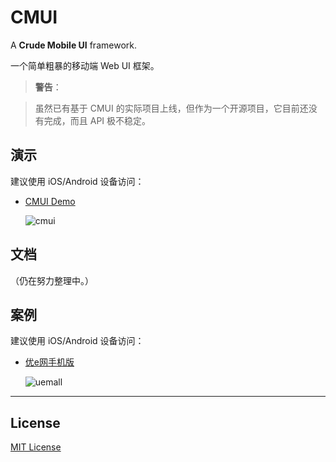 # CMUI

A **Crude Mobile UI** framework.

一个简单粗暴的移动端 Web UI 框架。

> **警告**：

> 虽然已有基于 CMUI 的实际项目上线，但作为一个开源项目，它目前还没有完成，而且 API 极不稳定。

## 演示

建议使用 iOS/Android 设备访问：

* [CMUI Demo](http://cmui.net/)

	![cmui](https://f.cloud.github.com/assets/1231359/930362/a84485ea-0009-11e3-9667-7443f149081e.png)

## 文档

（仍在努力整理中。）


## 案例

建议使用 iOS/Android 设备访问：

* [优e网手机版](http://m.uemall.com/)

	![uemall](https://f.cloud.github.com/assets/1231359/930363/aab39fdc-0009-11e3-8926-ca296e4f7848.png)

***

## License

[MIT License](http://www.opensource.org/licenses/mit-license.php)
